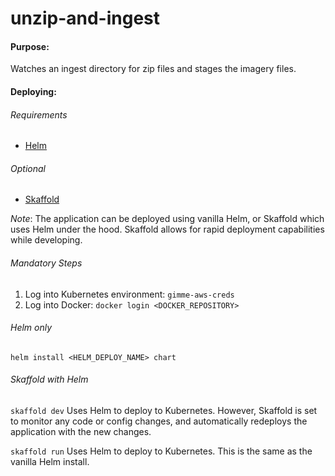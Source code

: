 # unzip-and-ingest

#### Purpose:
Watches an ingest directory for zip files and stages the imagery files.


#### Deploying:

###### Requirements
* [Helm](https://helm.sh/docs/intro/install/)
###### Optional
* [Skaffold](https://skaffold.dev/docs/install/)

_Note_: The application can be deployed using vanilla Helm, or Skaffold which uses Helm under the hood.  Skaffold
allows for rapid deployment capabilities while developing.

###### Mandatory Steps
1. Log into Kubernetes environment: `gimme-aws-creds`
2. Log into Docker: `docker login <DOCKER_REPOSITORY>`

###### Helm only
`helm install <HELM_DEPLOY_NAME> chart`

###### Skaffold with Helm

`skaffold dev` Uses Helm to deploy to Kubernetes. However, Skaffold is set to monitor any code or config changes, and
automatically redeploys the application with the new changes.

`skaffold run` Uses Helm to deploy to Kubernetes.  This is the same as the vanilla Helm install. 
